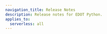 ```yaml
---
navigation_title: Release Notes
description: Release notes for EDOT Python.
applies_to:
  serverless: all
---
```


<!-- The content of this page is automatically generated from the external link -->
